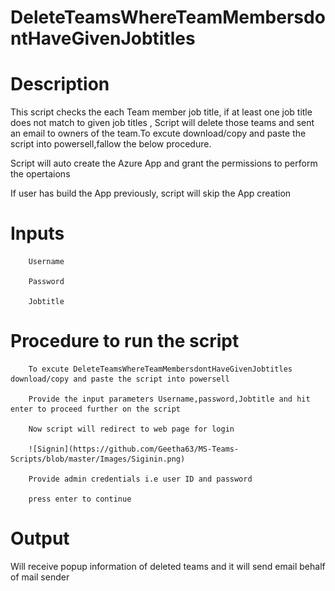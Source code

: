 # DeleteTeamsWhereTeamMembersdontHaveGivenJobtitles

# Description

This script checks the each Team member job title, if at least one job title does not match to given job titles , Script will delete those teams and sent an email to owners of the team.To excute download/copy and paste the script into powersell,fallow the below procedure.

Script will auto create the Azure App and grant the permissions to perform the opertaions 

If user has build the App previously, script will skip the App creation 

# Inputs
        Username
        
        Password
        
        Jobtitle
        
 # Procedure to run the script
 
        To excute DeleteTeamsWhereTeamMembersdontHaveGivenJobtitles download/copy and paste the script into powersell
        
        Provide the input parameters Username,password,Jobtitle and hit enter to proceed further on the script
        
        Now script will redirect to web page for login
        
        ![Signin](https://github.com/Geetha63/MS-Teams-Scripts/blob/master/Images/Siginin.png)
        
        Provide admin credentials i.e user ID and password 
        
        press enter to continue
        
 # Output
 
 Will receive popup information of deleted teams and it will send email behalf of mail sender
 
